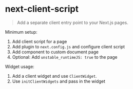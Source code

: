 # next-client-script

> Add a separate client entry point to your Next.js pages.

Minimum setup:

1. Add client script for a page
2. Add plugin to `next.config.js` and configure client script
3. Add component to custom document page
4. Optional: Add `unstable_runtimeJS: true` to the page

Widget usage:

1. Add a client widget and use `ClientWidget`.
2. Use `initClientWidgets` and pass in the widget
